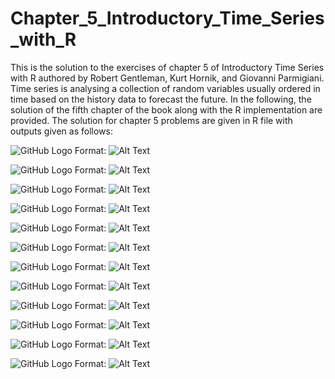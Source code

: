 # Chapter_5_Introductory_Time_Series_with_R
This is the solution to the exercises of chapter 5 of Introductory Time Series with R authored by Robert Gentleman, Kurt Hornik, and Giovanni Parmigiani.   Time series is analysing a collection of random variables usually ordered in time based on the history data to forecast the future. In the following, the solution of the fifth chapter of the book along with the R implementation are provided.  The solution for chapter 5 problems are given in R file with outputs given as follows:


![GitHub Logo](/quad1.png)
Format: ![Alt Text](https://raw.githubusercontent.com/vahidNaghshin/Chapter_1_Introductory_Time_Series_with_R/quad1.png)

![GitHub Logo](/Cquad1corrLm.png)
Format: ![Alt Text](https://raw.githubusercontent.com/vahidNaghshin/Chapter_1_Introductory_Time_Series_with_R/quad1corrLm.png)

![GitHub Logo](/quad1corrtemp.png)
Format: ![Alt Text](https://raw.githubusercontent.com/vahidNaghshin/Chapter_1_Introductory_Time_Series_with_R/quad1corrtemp.png)

![GitHub Logo](/elec.png)
Format: ![Alt Text](https://raw.githubusercontent.com/vahidNaghshin/Chapter_1_Introductory_Time_Series_with_R/elec.png)

![GitHub Logo](/elec_res.png)
Format: ![Alt Text](https://raw.githubusercontent.com/vahidNaghshin/Chapter_1_Introductory_Time_Series_with_R/elec_res.png)

![GitHub Logo](/elec_res_ar.png)
Format: ![Alt Text](https://raw.githubusercontent.com/vahidNaghshin/Chapter_1_Introductory_Time_Series_with_R/elec_res_ar.png)

![GitHub Logo](/elec_res_ar_pred.png)
Format: ![Alt Text](https://raw.githubusercontent.com/vahidNaghshin/Chapter_1_Introductory_Time_Series_with_R/elec_res_ar_pred.png)

![GitHub Logo](/fontadst.png)
Format: ![Alt Text](https://raw.githubusercontent.com/vahidNaghshin/Chapter_1_Introductory_Time_Series_with_R/fontadst.png)

![GitHub Logo](/fontadst_res.png)
Format: ![Alt Text](https://raw.githubusercontent.com/vahidNaghshin/Chapter_1_Introductory_Time_Series_with_R/fontadst_res.png)

![GitHub Logo](/ar_res_hist.png)
Format: ![Alt Text](https://raw.githubusercontent.com/vahidNaghshin/Chapter_1_Introductory_Time_Series_with_R/ar_res_hist.png)

![GitHub Logo](/font_pred.png)
Format: ![Alt Text](https://raw.githubusercontent.com/vahidNaghshin/Chapter_1_Introductory_Time_Series_with_R/font_pred.png)

![GitHub Logo](/font_pred_log.png)
Format: ![Alt Text](https://raw.githubusercontent.com/vahidNaghshin/Chapter_1_Introductory_Time_Series_with_R/font_pred_log.png)
